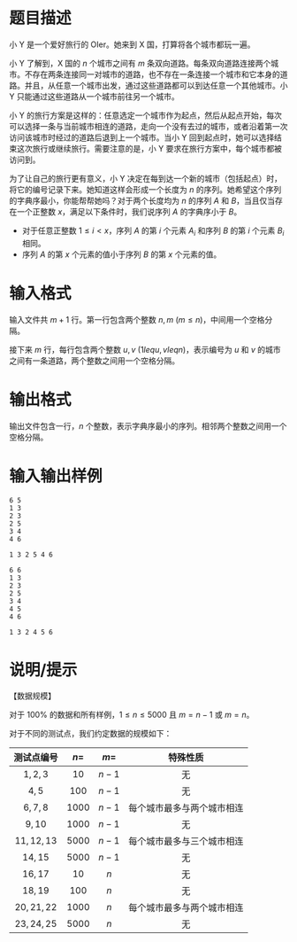 # 题目描述

小 Y 是一个爱好旅行的 OIer。她来到 X 国，打算将各个城市都玩一遍。

小 Y 了解到，X 国的 $n$ 个城市之间有 $m$ 条双向道路。每条双向道路连接两个城市。不存在两条连接同一对城市的道路，也不存在一条连接一个城市和它本身的道路。并且，从任意一个城市出发，通过这些道路都可以到达任意一个其他城市。小 Y 只能通过这些道路从一个城市前往另一个城市。

小 Y 的旅行方案是这样的：任意选定一个城市作为起点，然后从起点开始，每次可以选择一条与当前城市相连的道路，走向一个没有去过的城市，或者沿着第一次访问该城市时经过的道路后退到上一个城市。当小 Y 回到起点时，她可以选择结束这次旅行或继续旅行。需要注意的是，小 Y 要求在旅行方案中，每个城市都被访问到。

为了让自己的旅行更有意义，小 Y 决定在每到达一个新的城市（包括起点）时，将它的编号记录下来。她知道这样会形成一个长度为 $n$ 的序列。她希望这个序列的字典序最小，你能帮帮她吗？对于两个长度均为 $n$ 的序列 $A$ 和 $B$，当且仅当存在一个正整数 $x$，满足以下条件时，我们说序列 $A$ 的字典序小于 $B$。

* 对于任意正整数 $1 \leq i < x$，序列 $A$ 的第 $i$ 个元素 $A_i$ 和序列 $B$ 的第 $i$ 个元素 $B_i$ 相同。
* 序列 $A$ 的第 $x$ 个元素的值小于序列 $B$ 的第 $x$ 个元素的值。

# 输入格式

输入文件共 $m+1$ 行。第一行包含两个整数 $n,m~(m \leq n)$，中间用一个空格分隔。

接下来 $m$ 行，每行包含两个整数 $u,v~(1 leq u,v leq n)$，表示编号为 $u$ 和 $v$ 的城市之间有一条道路，两个整数之间用一个空格分隔。

# 输出格式

输出文件包含一行，$n$ 个整数，表示字典序最小的序列。相邻两个整数之间用一个空格分隔。

# 输入输出样例

```input1
6 5
1 3
2 3
2 5
3 4
4 6
```

```output1
1 3 2 5 4 6
```

```input2
6 6
1 3
2 3
2 5
3 4
4 5
4 6
```

```output2
1 3 2 4 5 6
```

# 说明/提示

【数据规模】

对于 $100 \%$ 的数据和所有样例，$1 \leq n \leq 5000$ 且 $m=n−1$ 或 $m=n$。

对于不同的测试点，我们约定数据的规模如下：

| 测试点编号 |  $n=$  | $m=$  |          特殊性质          |
| :--------: | :----: | :---: | :------------------------: |
|  $1,2,3$   |  $10$  | $n-1$ |             无             |
|   $4,5$    | $100$  | $n-1$ |             无             |
|  $6,7,8$   | $1000$ | $n-1$ | 每个城市最多与两个城市相连 |
|   $9,10$   | $1000$ | $n-1$ |             无             |
| $11,12,13$ | $5000$ | $n-1$ | 每个城市最多与三个城市相连 |
|  $14,15$   | $5000$ | $n-1$ |             无             |
|  $16,17$   |  $10$  |  $n$  |             无             |
|  $18,19$   | $100$  |  $n$  |             无             |
| $20,21,22$ | $1000$ |  $n$  | 每个城市最多与两个城市相连 |
| $23,24,25$ | $5000$ |  $n$  |             无             |
